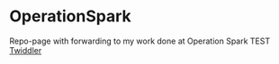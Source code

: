 # OperationSpark
Repo-page with forwarding to my work done at Operation Spark
TEST
<a href="tyl3rm.com/immersion-2019-04-twiddler">Twiddler</a>
